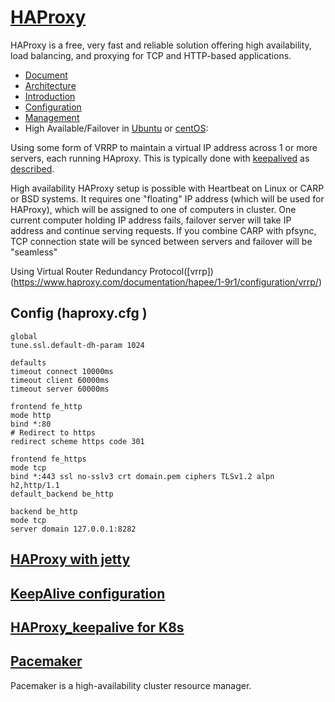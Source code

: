 # [HAProxy](http://www.haproxy.org/)

HAProxy is a free, very fast and reliable solution offering high availability, load balancing, and proxying for TCP and HTTP-based applications.
- [Document](http://cbonte.github.io/haproxy-dconv/)
- [Architecture](https://www.haproxy.org/download/1.2/doc/architecture.txt)
- [Introduction](http://cbonte.github.io/haproxy-dconv/2.3/intro.html)
- [Configuration](http://cbonte.github.io/haproxy-dconv/2.3/configuration.html)
- [Management](http://cbonte.github.io/haproxy-dconv/2.3/management.html)
- High Available/Failover in [Ubuntu](https://www.digitalocean.com/community/tutorials/how-to-set-up-highly-available-haproxy-servers-with-keepalived-and-floating-ips-on-ubuntu-14-04) or [centOS](https://www.centlinux.com/2018/08/keepalived-configure-floating-ip-centos-7.html):

Using some form of VRRP to maintain a virtual IP address across 1 or more servers, each running HAproxy. This is typically done with [keepalived](https://www.keepalived.org/) as
[described](https://autoize.com/redundant-load-balancing-haproxy-keepalived/).

High availability HAProxy setup is possible with Heartbeat on Linux or CARP or BSD systems. It requires one "floating" IP address 
(which will be used for HAProxy), which will be assigned to one of computers in cluster. One current computer holding IP address 
fails, failover server will take IP address and continue serving requests. If you combine CARP with pfsync, TCP connection 
state will be synced between servers and failover will be "seamless"

Using Virtual Router Redundancy Protocol([vrrp])(https://www.haproxy.com/documentation/hapee/1-9r1/configuration/vrrp/)


## Config (haproxy.cfg )
```
global
tune.ssl.default-dh-param 1024

defaults
timeout connect 10000ms
timeout client 60000ms
timeout server 60000ms

frontend fe_http
mode http
bind *:80
# Redirect to https
redirect scheme https code 301

frontend fe_https
mode tcp
bind *:443 ssl no-sslv3 crt domain.pem ciphers TLSv1.2 alpn h2,http/1.1
default_backend be_http

backend be_http
mode tcp
server domain 127.0.0.1:8282
```

## [HAProxy with jetty](https://www.eclipse.org/jetty/documentation/current/http2-configuring-haproxy.html)

## [KeepAlive configuration](https://www.keepalived.org/manpage.html)

## [HAProxy_keepalive for K8s](https://vitobotta.com/2020/03/20/haproxy-kubernetes-hetzner-cloud/)

## [Pacemaker](https://clusterlabs.org/)
Pacemaker is a high-availability cluster resource manager.

